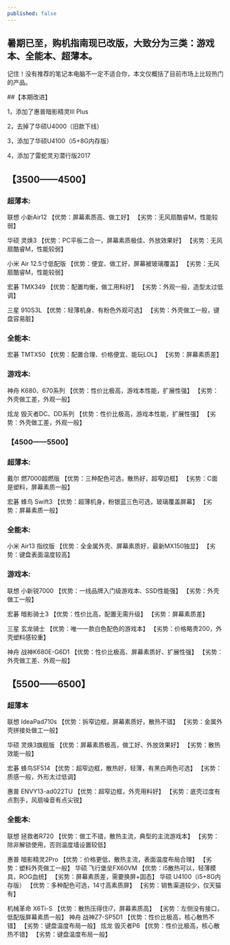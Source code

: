 ```yaml
---
published: false
---
```

## 暑期已至，购机指南现已改版，大致分为三类：游戏本、全能本、超薄本。
记住！没有推荐的笔记本电脑不一定不适合你，本文仅概括了目前市场上比较热门的产品。

##【本期改进】

1，添加了惠普暗影精灵III Plus

2，去掉了华硕U4000（旧款下线）

3，添加了华硕U4100（i5+8G内存版）

4，添加了雷蛇灵刃潜行版2017


## 【3500——4500】


### 超薄本:


联想 小新Air12
【优势：屏幕素质高、做工好】
【劣势：无风扇酷睿M，性能较弱】

华硕 灵焕3
【优势：PC平板二合一，屏幕素质极佳、外放效果好】
【劣势：无风扇酷睿M，性能较弱】

小米 Air 12.5寸低配版
【优势：便宜、做工好，屏幕被玻璃覆盖】
【劣势：无风扇酷睿M，性能较弱】

宏碁 TMX349
【优势：配置均衡，做工用料好】
【劣势：外观一般，造型太过低调】

三星 910S3L
【优势：轻薄机身、有粉色外观可选】
【劣势：外壳做工一般，键盘容易脏】


### 全能本:

宏碁 TMTX50
【优势：配置合理、价格便宜、能玩LOL】
【劣势：屏幕素质差】

### 游戏本:


神舟 K680、670系列
【优势：性价比极高，游戏本性能，扩展性强】
【劣势：外壳做工差，外观一般】

炫龙 毁灭者DC、DD系列
【优势：性价比极高，游戏本性能，扩展性强】
【劣势：外壳做工差，外观一般】


### 【4500——5500】

### 超薄本:

戴尔 燃7000超燃版
【优势：三种配色可选，散热好，超窄边框】
【劣势：C面是塑料，屏幕素质一般】

宏碁 蜂鸟 Swift3
【优势：超薄机身，粉银蓝三色可选，玻璃覆盖屏幕】
【劣势：屏幕素质一般】

### 全能本:

小米 Air13 指纹版
【优势：全金属外壳、屏幕素质好，最新MX150独显】
【劣势：键盘表面温度较高】

### 游戏本:

联想 小新锐7000
【优势：一线品牌入门级游戏本、SSD性能强】
【劣势：外壳做工一般】

宏碁 暗影骑士3
【优势：性价比高，配置无需升级】
【劣势：屏幕素质差】

三星 玄龙骑士
【优势：唯一一款白色配色的游戏本】
【劣势：价格略贵200，外壳塑料感较重】

神舟 战神K680E-G6D1
【优势：性价比极高、屏幕素质好、扩展性强】
【劣势：外壳做工差、外观一般】


## 【5500——6500】

### 超薄本

联想 IdeaPad710s
【优势：拆窄边框，屏幕素质好，散热不错】
【劣势：金属外壳拼接处做工一般】

华硕 灵焕3旗舰版
【优势：屏幕素质极高，做工好、外放效果好】
【劣势：散热效能一般】

宏碁 蜂鸟SF514
【优势：超窄边框，散热好，轻薄，有黑白两色可选】
【劣势：质感一般，外形太过低调】

惠普 ENVY13-ad022TU
【优势：超窄边框，外壳用料好】
【劣势：底壳过度有点割手，风扇噪音有点尖锐】

### 全能本:


联想 拯救者R720
【优势：做工不错，散热主流，典型的主流游戏本】
【劣势：除非解锁使用，否则温度墙设置较低】

惠普 暗影精灵2Pro
【优势：价格更低，散热主流，表面温度布局合理】
【劣势：塑料外壳做工一般】
华硕 飞行堡垒FX60VM
【优势：i5散热可以，轻薄模具，ROG血统】
【劣势：屏幕素质差，需要换屏+固态】
华硕 U4100（i5+8G内存版）
【优势：多种配色可选，14寸高素质屏】
【劣势：销售渠道较少，仅天猫有】

机械革命 X6Ti-S
【优势：散热压得住i7，屏幕素质高】
【劣势：左侧没有接口，低配版屏幕素质一般】
神舟 战神Z7-SP5D1
【优势：性价比极高，核心散热不错】
【劣势：键盘温度布局一般】
炫龙 毁灭者P6
【优势：性价比极高，核心散热不错】
【劣势：键盘温度布局一般】


